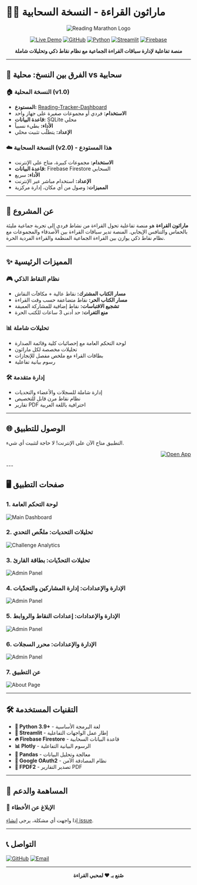 # 🏃‍♂️ ماراثون القراءة - النسخة السحابية

<div align="center">

![Reading Marathon Logo](images/image0.png)

[![Live Demo](https://img.shields.io/badge/🚀_Live_Demo-Visit_App-brightgreen?style=for-the-badge)](https://your-app-url.streamlit.app)
[![GitHub](https://img.shields.io/badge/GitHub-Repository-black?style=for-the-badge&logo=github)](https://github.com/Ahmad-Nayfeh/Reading-Tracker-Dashboard-Cloud)
[![Python](https://img.shields.io/badge/Python-3.9+-blue?style=for-the-badge&logo=python)](https://www.python.org/)
[![Streamlit](https://img.shields.io/badge/Streamlit-Cloud-red?style=for-the-badge&logo=streamlit)](https://streamlit.io/)
[![Firebase](https://img.shields.io/badge/Firebase-Firestore-orange?style=for-the-badge&logo=firebase)](https://firebase.google.com/)

**منصة تفاعلية لإدارة سباقات القراءة الجماعية مع نظام نقاط ذكي وتحليلات شاملة**

</div>

---

## 🔄 الفرق بين النسخ: محلية vs سحابية

### 🏠 **النسخة المحلية (v1.0)**
- **المستودع:** [Reading-Tracker-Dashboard](https://github.com/Ahmad-Nayfeh/Reading-Tracker-Dashboard)
- **الاستخدام:** فردي أو مجموعات صغيرة على جهاز واحد
- **قاعدة البيانات:** SQLite محلي
- **الأداء:** بطيء نسبياً
- **الإعداد:** يتطلّب تثبيت محلي

### ☁️ **النسخة السحابية (v2.0) - هذا المستودع**
- **الاستخدام:** مجموعات كبيرة، متاح على الإنترنت
- **قاعدة البيانات:** Firebase Firestore السحابي
- **الأداء:** سريع
- **الإعداد:** استخدام مباشر عبر الإنترنت
- **المميزات:** وصول من أي مكان، إدارة مركزية

---

## 🎯 عن المشروع

**ماراثون القراءة** هو منصة تفاعلية تحول القراءة من نشاط فردي إلى تجربة جماعية مليئة بالحماس والتنافس الإيجابي. المنصة تدير سباقات القراءة بين الأصدقاء والمجموعات مع نظام نقاط ذكي يوازن بين القراءة الجماعية المنظمة والقراءة الفردية الحرة.

---

## ✨ المميزات الرئيسية

### 🎮 **نظام النقاط الذكي**
- **مسار الكتاب المشترك:** نقاط عالية + مكافآت النقاش
- **مسار الكتاب الحر:** نقاط متضاعفة حسب وقت القراءة
- **تشجيع الاقتباسات:** نقاط إضافية للمشاركة العميقة
- **منع الثغرات:** حد أدنى 3 ساعات للكتب الحرة

### 📊 **تحليلات شاملة**
- لوحة التحكم العامة مع إحصائيات كلية وقائمة الصدارة
- تحليلات مخصصة لكل ماراثون
- بطاقات القراء مع ملخص مفصل للإنجازات
- رسوم بيانية تفاعلية

### 🛠️ **إدارة متقدمة**
- إدارة شاملة للسجلات والأعضاء والتحديات
- نظام نقاط مرن قابل للتخصيص
- تقارير PDF احترافية باللغة العربية

---

## 🌐 الوصول للتطبيق

التطبيق متاح الآن على الإنترنت! لا حاجة لتثبيت أي شيء.

<div align="right">

[![Open App](https://img.shields.io/badge/🔗_افتح_التطبيق-الآن-success?style=for-the-badge)](https://your-app-url.streamlit.app)

</div>
---

## 🖥️ صفحات التطبيق

### 1. لوحة التحكم العامة
![Main Dashboard](images/image1.png)

### 2. تحليلات التحديات: ملخّص التحدي
![Challenge Analytics](images/image2.png)

### 3. تحليلات التحدّيات: بطاقة القارئ
![Admin Panel](images/image3.png)

### 4. الإدارة والإعدادات: إدارة المشاركين والتحدّيات
![Admin Panel](images/image4.png)

### 5. الإدارة والإعدادات: إعدادات النقاط والروابط
![Admin Panel](images/image5.png)

### 6. الإدارة والإعدادات: محرر السجلات
![Admin Panel](images/image6.png)

### 7. عن التطبيق
![About Page](images/image7.png)

---

## 🛠️ التقنيات المستخدمة

- **🐍 Python 3.9+** - لغة البرمجة الأساسية
- **🌟 Streamlit** - إطار عمل الواجهات التفاعلية
- **🔥 Firebase Firestore** - قاعدة البيانات السحابية
- **📊 Plotly** - الرسوم البيانية التفاعلية
- **🐼 Pandas** - معالجة وتحليل البيانات
- **🔐 Google OAuth2** - نظام المصادقة الآمن
- **📄 FPDF2** - تصدير التقارير PDF

---

## 🤝 المساهمة والدعم

### 🐛 **الإبلاغ عن الأخطاء**
إذا واجهت أي مشكلة، يرجى [إنشاء issue](https://github.com/Ahmad-Nayfeh/Reading-Tracker-Dashboard-Cloud/issues).

---

## 📞 التواصل

[![GitHub](https://img.shields.io/badge/GitHub-Ahmad--Nayfeh-black?style=for-the-badge&logo=github)](https://github.com/Ahmad-Nayfeh)
[![Email](https://img.shields.io/badge/Email-Contact-red?style=for-the-badge&logo=gmail)](mailto:ahmadnayfeh2000@gmail.com)

---

<div align="center">

**صُنع بـ ❤️ لمحبي القراءة**

</div>